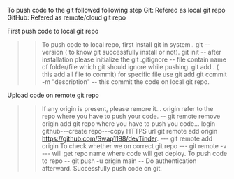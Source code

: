 To push code to the git followed following step
Git: Refered as local git repo
GitHub: Refered as remote/cloud git repo

First push code to local git repo
>> To push code to local repo, first install git in system.. git --version ( to know git successfully install or not).
>> git init --  after installation please initialize the git
>> .gitignore -- file contain name of folder/file which git should ignore while pushing.
>> git add . ( this add all file to commit) for specific file use git add <file name>
>> git commit -m "description" -- this commit the code on local git repo.

Upload code on remote git repo
>> If any origin is present, please remore it... origin refer to the repo where you have to push your  code. --  git remote remove origin
>> add git repo where you  have to push you code... login github---create repo---copy HTTPS url
git remote add origin https://github.com/Swap1198/devTinder.  --- git remote add origin <https url>
>> To check whether we on correct git repo --- git remote -v --- will get repo name where code will get deploy.
>> To push code to repo -- git push -u origin main -- Do authentication afterward.
Successfully push code on git.